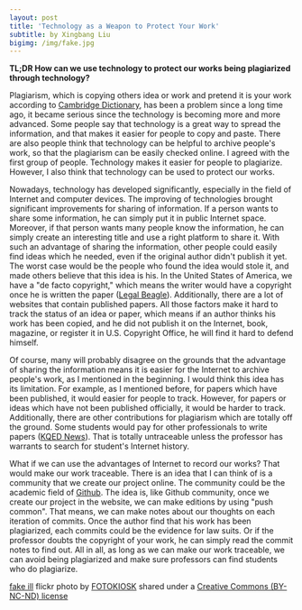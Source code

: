 ```yaml
---
layout: post
title: 'Technology as a Weapon to Protect Your Work'
subtitle: by Xingbang Liu
bigimg: /img/fake.jpg
---
```

**TL;DR How can we use technology to protect our works being plagiarized through technology?**

Plagiarism, which is copying others idea or work and pretend it is your work according to [Cambridge Dictionary](http://dictionary.cambridge.org/us/dictionary/english/plagiarize?q=plagiarism), has been a problem since a long time ago, it became serious since the technology is becoming more and more advanced. Some people say that technology is a great way to spread the information, and that makes it easier for people to copy and paste. There are also people think that technology can be helpful to archive people's work, so that the plagiarism can be easily checked online. I agreed with the first group of people. Technology makes it easier for people to plagiarize. However, I also think that technology can be used to protect our works.

Nowadays, technology has developed significantly, especially in the field of Internet and computer devices. The improving of technologies brought significant improvements for sharing of information. If a person wants to share some information, he can simply put it in public Internet space. Moreover, if that person wants many people know the information, he can simply create an interesting title and use a right platform to share it. With such an advantage of sharing the information, other people could easily find ideas which he needed, even if the original author didn't publish it yet. The worst case would be the people who found the idea would stole it, and made others believe that this idea is his. In the United States of America, we have a "de facto copyright," which means the writer would have a copyright once he is written the paper ([Legal Beagle](http://legalbeagle.com/5135133-copyright-paper.html)). Additionally, there are a lot of websites that contain published papers. All those factors make it hard to track the status of an idea or paper, which means if an author thinks his work has been copied, and he did not publish it on the Internet, book, magazine, or register it in U.S. Copyright Office, he will find it hard to defend himself.

Of course, many will probably disagree on the grounds that the advantage of sharing the information means it is easier for the Internet to archive people's work, as I mentioned in the beginning. I would think this idea has its limitation. For example, as I mentioned before, for papers which have been published, it would easier for people to track. However, for papers or ideas which have not been published officially, it would be harder to track. Additionally, there are other contributions for plagiarism which are totally off the ground. Some students would pay for other professionals to write papers ([KQED News](https://ww2.kqed.org/mindshift/2011/05/02/how-the-internet-affects-plagiarism/)). That is totally untraceable unless the professor has warrants to search for student's Internet history.

What if we can use the advantages of Internet to record our works? That would make our work traceable. There is an idea that I can think of is a community that we create our project online. The community could be the academic field of [Github](https://github.com/). The idea is, like Github community, once we create our project in the website, we can make editions by using "push common". That means, we can make notes about our thoughts on each iteration of commits. Once the author find that his work has been plagiarized, each commits could be the evidence for law suits. Or if the professor doubts the copyright of your work, he can simply read the commit notes to find out. All in all, as long as we can make our work traceable, we can avoid being plagiarized and make sure professors can find students who do plagiarize.

<a title="fake ill" href="https://flickr.com/photos/fotokiosk/7937073154">fake ill</a> flickr photo by <a href="https://flickr.com/people/fotokiosk">FOTOKIOSK</a> shared under a <a href="https://creativecommons.org/licenses/by-nc-nd/2.0/">Creative Commons (BY-NC-ND) license</a>
